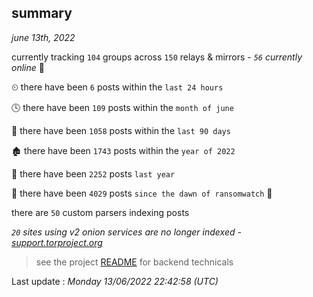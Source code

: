
## summary
_june 13th, 2022_

currently tracking `104` groups across `150` relays & mirrors - _`56` currently online_ 📡

⏲ there have been `6` posts within the `last 24 hours`

🕓 there have been `109` posts within the `month of june`

📅 there have been `1058` posts within the `last 90 days`

🏚 there have been `1743` posts within the `year of 2022`

🚀 there have been `2252` posts `last year`

🦕 there have been `4029` posts `since the dawn of ransomwatch` 🐣

there are `50` custom parsers indexing posts

_`20` sites using v2 onion services are no longer indexed - [support.torproject.org](https://support.torproject.org/onionservices/v2-deprecation/)_

> see the project [README](https://github.com/jmousqueton/ransomwatch#readme) for backend technicals



Last update : _Monday 13/06/2022 22:42:58 (UTC)_


